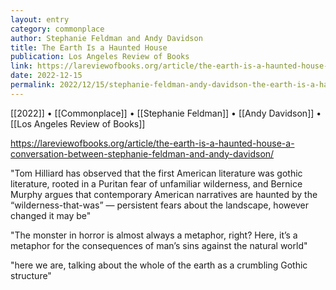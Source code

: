 ```yaml
---
layout: entry
category: commonplace
author: Stephanie Feldman and Andy Davidson
title: The Earth Is a Haunted House
publication: Los Angeles Review of Books
link: https://lareviewofbooks.org/article/the-earth-is-a-haunted-house-a-conversation-between-stephanie-feldman-and-andy-davidson/
date: 2022-12-15
permalink: 2022/12/15/stephanie-feldman-andy-davidson-the-earth-is-a-haunted-house
---
```


[[2022]] • [[Commonplace]] • [[Stephanie Feldman]] • [[Andy Davidson]] • [[Los Angeles Review of Books]]

https://lareviewofbooks.org/article/the-earth-is-a-haunted-house-a-conversation-between-stephanie-feldman-and-andy-davidson/

"Tom Hilliard has observed that the first American literature was gothic literature, rooted in a Puritan fear of unfamiliar wilderness, and Bernice Murphy argues that contemporary American narratives are haunted by the “wilderness-that-was” — persistent fears about the landscape, however changed it may be"

"The monster in horror is almost always a metaphor, right? Here, it’s a metaphor for the consequences of man’s sins against the natural world"

"here we are, talking about the whole of the earth as a crumbling Gothic structure"
